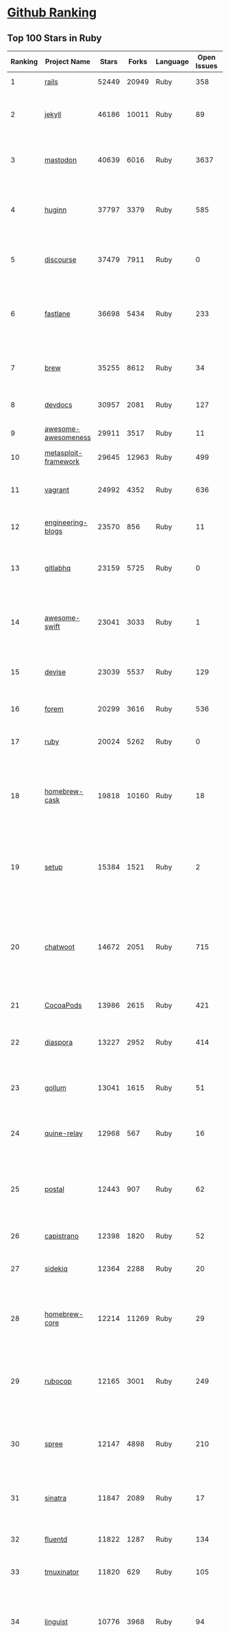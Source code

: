 [Github Ranking](../README.md)
==========

## Top 100 Stars in Ruby

| Ranking | Project Name | Stars | Forks | Language | Open Issues | Description | Last Commit |
| ------- | ------------ | ----- | ----- | -------- | ----------- | ----------- | ----------- |
| 1 | [rails](https://github.com/rails/rails) | 52449 | 20949 | Ruby | 358 | Ruby on Rails | 2023-03-08T01:13:17Z |
| 2 | [jekyll](https://github.com/jekyll/jekyll) | 46186 | 10011 | Ruby | 89 | :globe_with_meridians: Jekyll is a blog-aware static site generator in Ruby | 2023-03-02T07:25:27Z |
| 3 | [mastodon](https://github.com/mastodon/mastodon) | 40639 | 6016 | Ruby | 3637 | Your self-hosted, globally interconnected microblogging community | 2023-03-08T01:58:33Z |
| 4 | [huginn](https://github.com/huginn/huginn) | 37797 | 3379 | Ruby | 585 | Create agents that monitor and act on your behalf.  Your agents are standing by! | 2023-02-28T16:22:14Z |
| 5 | [discourse](https://github.com/discourse/discourse) | 37479 | 7911 | Ruby | 0 | A platform for community discussion. Free, open, simple. | 2023-03-08T02:40:01Z |
| 6 | [fastlane](https://github.com/fastlane/fastlane) | 36698 | 5434 | Ruby | 233 | 🚀 The easiest way to automate building and releasing your iOS and Android apps | 2023-03-07T19:28:34Z |
| 7 | [brew](https://github.com/Homebrew/brew) | 35255 | 8612 | Ruby | 34 | 🍺 The missing package manager for macOS (or Linux) | 2023-03-08T01:28:44Z |
| 8 | [devdocs](https://github.com/freeCodeCamp/devdocs) | 30957 | 2081 | Ruby | 127 | API Documentation Browser | 2023-03-07T03:00:21Z |
| 9 | [awesome-awesomeness](https://github.com/bayandin/awesome-awesomeness) | 29911 | 3517 | Ruby | 11 | A curated list of awesome awesomeness | 2023-02-07T14:09:44Z |
| 10 | [metasploit-framework](https://github.com/rapid7/metasploit-framework) | 29645 | 12963 | Ruby | 499 | Metasploit Framework | 2023-03-07T22:23:35Z |
| 11 | [vagrant](https://github.com/hashicorp/vagrant) | 24992 | 4352 | Ruby | 636 | Vagrant is a tool for building and distributing development environments. | 2023-03-07T20:38:32Z |
| 12 | [engineering-blogs](https://github.com/kilimchoi/engineering-blogs) | 23570 | 856 | Ruby | 11 | A curated list of engineering blogs | 2023-03-07T23:05:23Z |
| 13 | [gitlabhq](https://github.com/gitlabhq/gitlabhq) | 23159 | 5725 | Ruby | 0 | GitLab CE Mirror \| Please open new issues in our issue tracker on GitLab.com | 2023-03-08T00:11:05Z |
| 14 | [awesome-swift](https://github.com/matteocrippa/awesome-swift) | 23041 | 3033 | Ruby | 1 | A collaborative list of awesome Swift libraries and resources. Feel free to contribute! | 2023-02-23T21:38:50Z |
| 15 | [devise](https://github.com/heartcombo/devise) | 23039 | 5537 | Ruby | 129 | Flexible authentication solution for Rails with Warden. | 2023-03-07T00:06:14Z |
| 16 | [forem](https://github.com/forem/forem) | 20299 | 3616 | Ruby | 536 | For empowering community 🌱 | 2023-03-07T22:24:20Z |
| 17 | [ruby](https://github.com/ruby/ruby) | 20024 | 5262 | Ruby | 0 | The Ruby Programming Language [mirror] | 2023-03-08T03:01:15Z |
| 18 | [homebrew-cask](https://github.com/Homebrew/homebrew-cask) | 19818 | 10160 | Ruby | 18 | 🍻 A CLI workflow for the administration of macOS applications distributed as binaries | 2023-03-08T02:53:31Z |
| 19 | [setup](https://github.com/lewagon/setup) | 15384 | 1521 | Ruby | 2 | Setup instructions for Le Wagon's students on their first day of Web Development Bootcamp | 2023-03-03T10:51:04Z |
| 20 | [chatwoot](https://github.com/chatwoot/chatwoot) | 14672 | 2051 | Ruby | 715 | Open-source customer engagement suite, an alternative to Intercom, Zendesk, Salesforce Service Cloud etc. 🔥💬 | 2023-03-07T19:49:45Z |
| 21 | [CocoaPods](https://github.com/CocoaPods/CocoaPods) | 13986 | 2615 | Ruby | 421 | The Cocoa Dependency Manager. | 2023-03-05T05:51:33Z |
| 22 | [diaspora](https://github.com/diaspora/diaspora) | 13227 | 2952 | Ruby | 414 | A privacy-aware, distributed, open source social network. | 2023-02-07T22:47:16Z |
| 23 | [gollum](https://github.com/gollum/gollum) | 13041 | 1615 | Ruby | 51 | A simple, Git-powered wiki with a sweet API and local frontend. | 2023-03-06T05:39:33Z |
| 24 | [quine-relay](https://github.com/mame/quine-relay) | 12968 | 567 | Ruby | 16 | An uroboros program with 100+ programming languages | 2022-10-31T08:24:26Z |
| 25 | [postal](https://github.com/postalserver/postal) | 12443 | 907 | Ruby | 62 | ✉️ A fully featured open source mail delivery platform for incoming & outgoing e-mail | 2023-02-20T10:31:37Z |
| 26 | [capistrano](https://github.com/capistrano/capistrano) | 12398 | 1820 | Ruby | 52 | Remote multi-server automation tool | 2023-02-20T17:45:27Z |
| 27 | [sidekiq](https://github.com/sidekiq/sidekiq) | 12364 | 2288 | Ruby | 20 | Simple, efficient background processing for Ruby | 2023-03-07T16:07:08Z |
| 28 | [homebrew-core](https://github.com/Homebrew/homebrew-core) | 12214 | 11269 | Ruby | 29 | 🍻 Default formulae for the missing package manager for macOS (or Linux) | 2023-03-08T02:59:31Z |
| 29 | [rubocop](https://github.com/rubocop/rubocop) | 12165 | 3001 | Ruby | 249 | A Ruby static code analyzer and formatter, based on the community Ruby style guide. | 2023-03-07T23:40:50Z |
| 30 | [spree](https://github.com/spree/spree) | 12147 | 4898 | Ruby | 210 | Open Source multi-language/multi-currency/multi-store eCommerce platform | 2023-03-07T16:08:03Z |
| 31 | [sinatra](https://github.com/sinatra/sinatra) | 11847 | 2089 | Ruby | 17 | Classy web-development dressed in a DSL (official / canonical repo) | 2023-03-08T03:00:50Z |
| 32 | [fluentd](https://github.com/fluent/fluentd) | 11822 | 1287 | Ruby | 134 | Fluentd: Unified Logging Layer (project under CNCF) | 2023-03-08T00:30:37Z |
| 33 | [tmuxinator](https://github.com/tmuxinator/tmuxinator) | 11820 | 629 | Ruby | 105 | Manage complex tmux sessions easily | 2022-12-15T20:50:29Z |
| 34 | [linguist](https://github.com/github/linguist) | 10776 | 3968 | Ruby | 94 | Language Savant. If your repository's language is being reported incorrectly, send us a pull request! | 2023-03-07T22:08:41Z |
| 35 | [fpm](https://github.com/jordansissel/fpm) | 10689 | 1061 | Ruby | 651 | Effing package management! Build packages for multiple platforms (deb, rpm, etc) with great ease and sanity. | 2023-03-06T03:07:20Z |
| 36 | [faker](https://github.com/faker-ruby/faker) | 10643 | 3079 | Ruby | 9 | A library for generating fake data such as names, addresses, and phone numbers. | 2023-03-07T00:00:12Z |
| 37 | [Learning-SICP](https://github.com/DeathKing/Learning-SICP) | 10263 | 1504 | Ruby | 1 | MIT视频公开课《计算机程序的构造和解释》中文化项目及课程学习资料搜集。 | 2022-02-27T13:57:02Z |
| 38 | [liquid](https://github.com/Shopify/liquid) | 10113 | 1318 | Ruby | 239 | Liquid markup language. Safe, customer facing template language for flexible web apps.  | 2023-03-02T21:08:34Z |
| 39 | [capybara](https://github.com/teamcapybara/capybara) | 9789 | 1431 | Ruby | 3 | Acceptance test framework for web applications | 2023-02-13T21:32:57Z |
| 40 | [grape](https://github.com/ruby-grape/grape) | 9687 | 1224 | Ruby | 206 | An opinionated framework for creating REST-like APIs in Ruby. | 2023-02-23T21:57:15Z |
| 41 | [octopress](https://github.com/imathis/octopress) | 9351 | 2696 | Ruby | 176 | Octopress is an obsessively designed framework for Jekyll blogging. It’s easy to configure and easy to deploy. Sweet huh? | 2022-05-29T06:22:05Z |
| 42 | [activeadmin](https://github.com/activeadmin/activeadmin) | 9321 | 3316 | Ruby | 331 | The administration framework for Ruby on Rails applications. | 2023-03-03T23:15:40Z |
| 43 | [resque](https://github.com/resque/resque) | 9269 | 1674 | Ruby | 58 | Resque is a Redis-backed Ruby library for creating background jobs, placing them on multiple queues, and processing them later. | 2023-03-08T01:56:39Z |
| 44 | [guides](https://github.com/thoughtbot/guides) | 9248 | 1376 | Ruby | 0 | A guide for programming in style. | 2023-02-17T18:07:55Z |
| 45 | [bourbon](https://github.com/thoughtbot/bourbon) | 9104 | 898 | Ruby | 4 | A Lightweight Sass Tool Set | 2023-01-23T20:55:05Z |
| 46 | [paperclip](https://github.com/thoughtbot/paperclip) | 9063 | 2427 | Ruby | 37 | Easy file attachment management for ActiveRecord | 2022-10-11T23:33:19Z |
| 47 | [carrierwave](https://github.com/carrierwaveuploader/carrierwave) | 8763 | 1646 | Ruby | 59 | Classier solution for file uploads for Rails, Sinatra and other Ruby web frameworks | 2023-02-27T05:03:59Z |
| 48 | [whenever](https://github.com/javan/whenever) | 8687 | 730 | Ruby | 66 | Cron jobs in Ruby | 2023-02-21T01:17:11Z |
| 49 | [remote-working](https://github.com/greatghoul/remote-working) | 8636 | 778 | Ruby | 8 | 收集整理远程工作相关的资料 | 2023-03-06T14:05:01Z |
| 50 | [kaminari](https://github.com/kaminari/kaminari) | 8344 | 1079 | Ruby | 40 | ⚡ A Scope & Engine based, clean, powerful, customizable and sophisticated paginator for Ruby webapps | 2023-01-21T14:45:09Z |
| 51 | [simple_form](https://github.com/heartcombo/simple_form) | 8084 | 1318 | Ruby | 25 | Forms made easy for Rails! It's tied to a simple DSL, with no opinion on markup. | 2023-03-01T08:06:16Z |
| 52 | [pundit](https://github.com/varvet/pundit) | 7882 | 604 | Ruby | 16 | Minimal authorization through OO design and pure Ruby classes | 2023-02-27T12:09:52Z |
| 53 | [rails_admin](https://github.com/railsadminteam/rails_admin) | 7735 | 2248 | Ruby | 170 | RailsAdmin is a Rails engine that provides an easy-to-use interface for managing your data | 2023-02-24T11:24:40Z |
| 54 | [factory_bot](https://github.com/thoughtbot/factory_bot) | 7720 | 2628 | Ruby | 32 | A library for setting up Ruby objects as test data. | 2023-01-03T02:18:22Z |
| 55 | [omniauth](https://github.com/omniauth/omniauth) | 7655 | 998 | Ruby | 86 | OmniAuth is a flexible authentication system utilizing Rack middleware. | 2023-03-03T07:41:08Z |
| 56 | [how-to-contribute-to-open-source](https://github.com/freeCodeCamp/how-to-contribute-to-open-source) | 7428 | 1607 | Ruby | 26 | A guide to contributing to open source | 2023-03-07T11:48:14Z |
| 57 | [wpscan](https://github.com/wpscanteam/wpscan) | 7362 | 1196 | Ruby | 43 | WPScan WordPress security scanner. Written for security professionals and blog maintainers to test the security of their WordPress websites. | 2023-02-14T09:38:35Z |
| 58 | [puma](https://github.com/puma/puma) | 7343 | 1383 | Ruby | 44 | A Ruby/Rack web server built for parallelism | 2023-03-06T05:11:05Z |
| 59 | [jazzy](https://github.com/realm/jazzy) | 7228 | 408 | Ruby | 82 | Soulful docs for Swift & Objective-C | 2023-01-30T10:59:15Z |
| 60 | [chef](https://github.com/chef/chef) | 7158 | 2563 | Ruby | 385 | Chef Infra, a powerful automation platform that transforms infrastructure into code automating how infrastructure is configured, deployed and managed across any environment, at any scale | 2023-03-07T23:25:24Z |
| 61 | [github-changelog-generator](https://github.com/github-changelog-generator/github-changelog-generator) | 7034 | 882 | Ruby | 143 | Automatically generate change log from your tags, issues, labels and pull requests on GitHub. | 2023-01-21T06:15:19Z |
| 62 | [middleman](https://github.com/middleman/middleman) | 6935 | 752 | Ruby | 9 | Hand-crafted frontend development | 2023-02-20T18:38:04Z |
| 63 | [scientist](https://github.com/github/scientist) | 6929 | 500 | Ruby | 9 | :microscope: A Ruby library for carefully refactoring critical paths. | 2023-02-16T20:22:43Z |
| 64 | [dotfiles](https://github.com/skwp/dotfiles) | 6903 | 1445 | Ruby | 1 | YADR - The best vim,git,zsh plugins and the cleanest vimrc you've ever seen | 2023-02-07T02:58:58Z |
| 65 | [pghero](https://github.com/ankane/pghero) | 6870 | 407 | Ruby | 2 | A performance dashboard for Postgres | 2023-02-27T18:35:39Z |
| 66 | [puppet](https://github.com/puppetlabs/puppet) | 6864 | 2252 | Ruby | 0 | Server automation framework and application | 2023-03-07T23:05:54Z |
| 67 | [better_errors](https://github.com/BetterErrors/better_errors) | 6812 | 447 | Ruby | 40 | Better error page for Rack apps | 2022-11-18T03:17:13Z |
| 68 | [bullet](https://github.com/flyerhzm/bullet) | 6761 | 400 | Ruby | 90 | help to kill N+1 queries and unused eager loading | 2023-03-07T04:16:16Z |
| 69 | [nodejs-learning-guide](https://github.com/chyingp/nodejs-learning-guide) | 6695 | 1200 | Ruby | 3 | Nodejs学习笔记以及经验总结，公众号"程序猿小卡" | 2022-03-24T13:26:04Z |
| 70 | [brakeman](https://github.com/presidentbeef/brakeman) | 6593 | 727 | Ruby | 85 | A static analysis security vulnerability scanner for Ruby on Rails applications | 2023-03-03T09:34:29Z |
| 71 | [pry](https://github.com/pry/pry) | 6590 | 605 | Ruby | 138 | A runtime developer console and IRB alternative with powerful introspection capabilities. | 2023-01-14T14:53:25Z |
| 72 | [openproject](https://github.com/opf/openproject) | 6586 | 1782 | Ruby | 0 | OpenProject is the leading open source project management software. | 2023-03-07T20:32:24Z |
| 73 | [paper_trail](https://github.com/paper-trail-gem/paper_trail) | 6490 | 870 | Ruby | 4 | Track changes to your rails models | 2023-02-15T12:21:34Z |
| 74 | [cancan](https://github.com/ryanb/cancan) | 6302 | 806 | Ruby | 200 | Authorization Gem for Ruby on Rails. | 2021-12-11T21:39:34Z |
| 75 | [dotenv](https://github.com/bkeepers/dotenv) | 6265 | 510 | Ruby | 7 | A Ruby gem to load environment variables from `.env`.  | 2023-01-26T05:22:43Z |
| 76 | [guard](https://github.com/guard/guard) | 6173 | 507 | Ruby | 59 | Guard is a command line tool to easily handle events on file system modifications. | 2022-12-26T11:58:08Z |
| 77 | [geocoder](https://github.com/alexreisner/geocoder) | 6149 | 1187 | Ruby | 31 | Complete Ruby geocoding solution. | 2023-03-03T19:49:02Z |
| 78 | [searchkick](https://github.com/ankane/searchkick) | 6125 | 741 | Ruby | 7 | Intelligent search made easy | 2023-03-02T03:59:05Z |
| 79 | [chartkick](https://github.com/ankane/chartkick) | 6101 | 554 | Ruby | 5 | Create beautiful JavaScript charts with one line of Ruby | 2023-02-14T07:51:51Z |
| 80 | [synx](https://github.com/venmo/synx) | 6085 | 283 | Ruby | 52 | A command-line tool that reorganizes your Xcode project folder to match your Xcode groups | 2019-07-18T23:40:39Z |
| 81 | [hanami](https://github.com/hanami/hanami) | 6019 | 534 | Ruby | 7 | The web, with simplicity. | 2023-02-28T17:52:04Z |
| 82 | [progit](https://github.com/progit/progit) | 5981 | 2469 | Ruby | 0 | Pro Git Book Content, 1st Edition - This content is deprecated. See 2nd edition at [progit2](https://github.com/progit/progit2) | 2019-04-04T07:17:36Z |
| 83 | [friendly_id](https://github.com/norman/friendly_id) | 5977 | 594 | Ruby | 14 | FriendlyId is the “Swiss Army bulldozer” of slugging and permalink plugins for ActiveRecord. It allows you to create pretty URL’s and work with human-friendly strings as if they were numeric ids for ActiveRecord models. | 2022-12-26T19:32:11Z |
| 84 | [css-only-chat](https://github.com/kkuchta/css-only-chat) | 5935 | 271 | Ruby | 6 | A truly monstrous async web chat using no JS whatsoever on the frontend | 2022-03-30T23:08:38Z |
| 85 | [mailcatcher](https://github.com/sj26/mailcatcher) | 5880 | 558 | Ruby | 22 | Catches mail and serves it through a dream. | 2023-02-09T16:20:01Z |
| 86 | [foreman](https://github.com/ddollar/foreman) | 5836 | 634 | Ruby | 45 | Manage Procfile-based applications | 2022-12-26T10:09:15Z |
| 87 | [will_paginate](https://github.com/mislav/will_paginate) | 5680 | 887 | Ruby | 52 | Pagination library for Rails and other Ruby applications | 2023-02-02T13:12:43Z |
| 88 | [maximum-awesome](https://github.com/square/maximum-awesome) | 5668 | 993 | Ruby | 26 | Config files for vim and tmux. | 2023-02-26T02:23:50Z |
| 89 | [httparty](https://github.com/jnunemaker/httparty) | 5645 | 974 | Ruby | 33 | :tada: Makes http fun again! | 2023-03-03T14:11:17Z |
| 90 | [markup](https://github.com/github/markup) | 5603 | 3637 | Ruby | 223 | Determines which markup library to use to render a content file (e.g. README) on GitHub | 2023-02-15T07:55:57Z |
| 91 | [administrate](https://github.com/thoughtbot/administrate) | 5543 | 1068 | Ruby | 96 | A Rails engine that helps you put together a super-flexible admin dashboard. | 2023-02-28T10:55:18Z |
| 92 | [vcr](https://github.com/vcr/vcr) | 5532 | 500 | Ruby | 66 | Record your test suite's HTTP interactions and replay them during future test runs for fast, deterministic, accurate tests. | 2023-01-26T22:15:19Z |
| 93 | [concurrent-ruby](https://github.com/ruby-concurrency/concurrent-ruby) | 5451 | 404 | Ruby | 42 | Modern concurrency tools including agents, futures, promises, thread pools, supervisors, and more. Inspired by Erlang, Clojure, Scala, Go, Java, JavaScript, and classic concurrency patterns. | 2023-02-24T19:02:41Z |
| 94 | [faraday](https://github.com/lostisland/faraday) | 5450 | 957 | Ruby | 32 | Simple, but flexible HTTP client library, with support for multiple backends. | 2023-02-23T10:21:31Z |
| 95 | [fast-ruby](https://github.com/fastruby/fast-ruby) | 5450 | 381 | Ruby | 27 | :dash: Writing Fast Ruby :heart_eyes: -- Collect Common Ruby idioms. | 2023-03-02T16:45:38Z |
| 96 | [t](https://github.com/sferik/t) | 5416 | 426 | Ruby | 145 | A command-line power tool for Twitter. | 2022-11-19T19:20:53Z |
| 97 | [lolcat](https://github.com/busyloop/lolcat) | 5408 | 202 | Ruby | 22 | Rainbows and unicorns! | 2022-01-29T04:22:19Z |
| 98 | [ransack](https://github.com/activerecord-hackery/ransack) | 5364 | 756 | Ruby | 93 | Object-based searching.  | 2023-03-02T23:39:07Z |
| 99 | [webpacker](https://github.com/rails/webpacker) | 5317 | 1481 | Ruby | 1 | Use Webpack to manage app-like JavaScript modules in Rails | 2023-02-13T17:34:13Z |
| 100 | [cancancan](https://github.com/CanCanCommunity/cancancan) | 5298 | 619 | Ruby | 39 | The authorization Gem for Ruby on Rails. | 2023-03-05T14:42:45Z |

